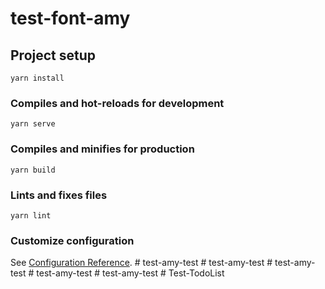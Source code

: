 # test-font-amy

## Project setup
```
yarn install
```

### Compiles and hot-reloads for development
```
yarn serve
```

### Compiles and minifies for production
```
yarn build
```

### Lints and fixes files
```
yarn lint
```

### Customize configuration
See [Configuration Reference](https://cli.vuejs.org/config/).
#   t e s t - a m y - t e s t  
 #   t e s t - a m y - t e s t  
 #   t e s t - a m y - t e s t  
 #   t e s t - a m y - t e s t  
 #   t e s t - a m y - t e s t  
 #   T e s t - T o d o L i s t  
 